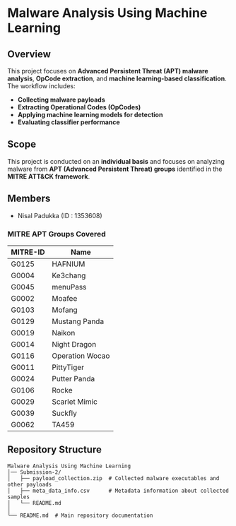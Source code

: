 # Malware Analysis Using Machine Learning  

## Overview  
This project focuses on **Advanced Persistent Threat (APT) malware analysis**, **OpCode extraction**, and **machine learning-based classification**. The workflow includes:  
- **Collecting malware payloads**  
- **Extracting Operational Codes (OpCodes)**  
- **Applying machine learning models for detection**  
- **Evaluating classifier performance**  

## Scope  
This project is conducted on an **individual basis** and focuses on analyzing malware from **APT (Advanced Persistent Threat) groups** identified in the **MITRE ATT&CK framework**.  

## Members
- Nisal Padukka (ID : 1353608)

### MITRE APT Groups Covered  

| MITRE-ID | Name            |
|----------|----------------|
| G0125    | HAFNIUM        |
| G0004    | Ke3chang       |
| G0045    | menuPass       |
| G0002    | Moafee         |
| G0103    | Mofang         |
| G0129    | Mustang Panda  |
| G0019    | Naikon         |
| G0014    | Night Dragon   |
| G0116    | Operation Wocao |
| G0011    | PittyTiger     |
| G0024    | Putter Panda   |
| G0106    | Rocke          |
| G0029    | Scarlet Mimic  |
| G0039    | Suckfly        |
| G0062    | TA459          |

## Repository Structure  

```plaintext
Malware Analysis Using Machine Learning
│── Submission-2/
│   ├── payload_collection.zip  # Collected malware executables and other payloads
│   ├── meta_data_info.csv      # Metadata information about collected samples
│   └── README.md  
│
└── README.md  # Main repository documentation 


